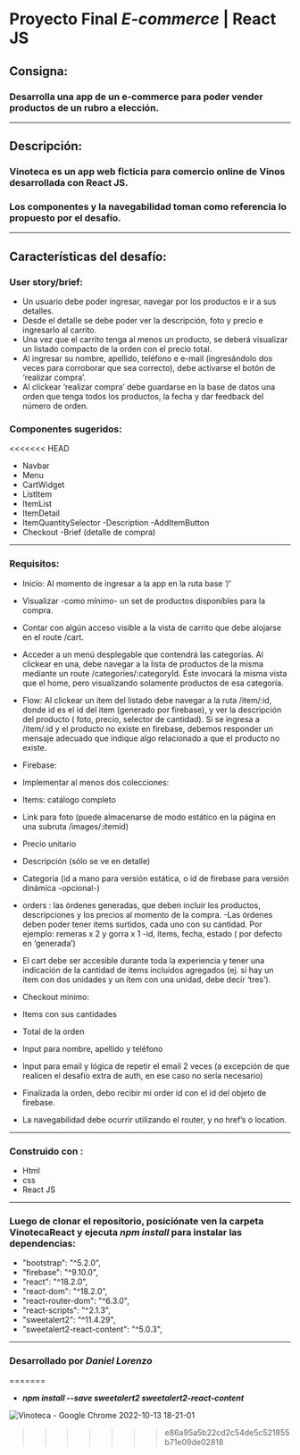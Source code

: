 # Proyecto Final _E-commerce_ | React JS

## Consigna:

### Desarrolla una app de un e-commerce para poder vender productos de un rubro a elección.

---

## Descripción:

### Vinoteca es un app web ficticia para comercio online de Vinos desarrollada con React JS.

### Los componentes y la navegabilidad toman como referencia lo propuesto por el desafío.

---

## Características del desafío:

### User story/brief:

- Un usuario debe poder ingresar, navegar por los productos e ir a sus detalles.
- Desde el detalle se debe poder ver la descripción, foto y precio e ingresarlo al carrito.
- Una vez que el carrito tenga al menos un producto, se deberá visualizar un listado compacto de la orden con el precio total.
- Al ingresar su nombre, apellido, teléfono e e-mail (ingresándolo dos veces para corroborar que sea correcto), debe activarse el botón de ‘realizar compra’.
- Al clickear ‘realizar compra’ debe guardarse en la base de datos una orden que tenga todos los productos, la fecha y dar feedback del número de orden.

### Componentes sugeridos:

<<<<<<< HEAD
- Navbar
- Menu
- CartWidget
- ListItem
- ItemList
- ItemDetail
- ItemQuantitySelector
-Description
-AddItemButton
- Checkout
-Brief (detalle de compra)

---

### Requisitos:

- Inicio: Al momento de ingresar a la app en la ruta base ‘/’

- Visualizar -como mínimo- un set de productos disponibles para la compra.
- Contar con algún acceso visible a la vista de carrito que debe alojarse en el route /cart.
- Acceder a un menú desplegable que contendrá las categorías. Al clickear en una, debe navegar a la lista de productos de la misma mediante un route /categories/:categoryId. Éste invocará la misma vista que el home, pero visualizando solamente productos de esa
categoría.

- Flow: Al clickear un ítem del listado debe navegar a la ruta /item/:id, donde id es el id del item (generado por firebase), y ver la descripción del producto ( foto, precio, selector de cantidad). Si se ingresa a /item/:id y el producto no existe en firebase, debemos responder un mensaje adecuado que indique algo relacionado a que el producto no existe.

- Firebase:
- Implementar al menos dos colecciones:
- Items: catálogo completo
- Link para foto (puede almacenarse de modo estático en la página en una subruta /images/:itemid)
- Precio unitario
- Descripción (sólo se ve en detalle)
- Categoria (id a mano para versión estática, o id de firebase para versión dinámica -opcional-)
- orders : las órdenes generadas, que deben incluir los productos, descripciones y los precios al momento de la compra.
-Las órdenes deben poder tener items surtidos, cada uno con su cantidad. Por ejemplo: remeras x 2 y gorra x 1
-id, items, fecha, estado ( por defecto en ‘generada’)
- El cart debe ser accesible durante toda la experiencia y tener una indicación de la cantidad de items incluidos agregados (ej. si hay un ítem con dos unidades y un ítem con una unidad, debe decir ‘tres’).
- Checkout mínimo:
- Items con sus cantidades
- Total de la orden
- Input para nombre, apellido y teléfono
- Input para email y lógica de repetir el email 2 veces (a excepción de que realicen el desafío extra de auth, en ese caso no sería necesario)
- Finalizada la orden, debo recibir mi order id con el id del objeto de firebase.
- La navegabilidad debe ocurrir utilizando el router, y no href’s o location.

---

### Construido con :

- Html
- css
- React JS

---

### Luego de clonar el repositorio, posiciónate ven la carpeta VinotecaReact y ejecuta _npm install_ para instalar las dependencias:

- "bootstrap": "^5.2.0",
- "firebase": "^9.10.0",
- "react": "^18.2.0",
- "react-dom": "^18.2.0",
- "react-router-dom": "^6.3.0",
- "react-scripts": "^2.1.3",
- "sweetalert2": "^11.4.29",
- "sweetalert2-react-content": "^5.0.3",

---

### Desarrollado por _Daniel Lorenzo_
=======
- **_npm install --save sweetalert2 sweetalert2-react-content_**

![Vinoteca - Google Chrome 2022-10-13 18-21-01](https://user-images.githubusercontent.com/103971385/195714004-18847916-dc13-4354-9d50-995967d7c77f.gif)
>>>>>>> e86a95a5b22cd2c54de5c521855b71e09de02818
